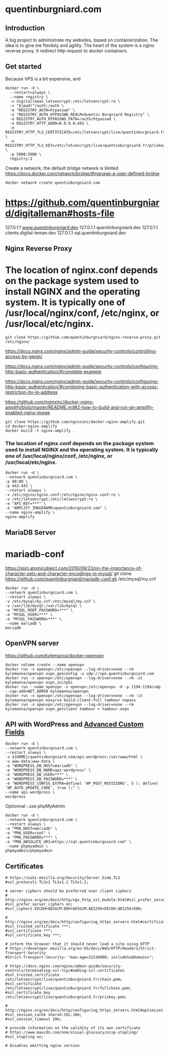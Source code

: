 # quentinburgniard.com

## Introduction
A big project to administrate my websites, based on containerization. The idea is to give me flexibily and agility. The heart of the system is a nginx reverse proxy. It redirect http request to docker containers.

## Get started
Because VPS is a bit expensive, and 

```
docker run -d \
  --restart=always \
  --name registry \
  -v digitalleman_letsencrypt:/etc/letsencrypt:ro \
  -v "$(pwd)"/auth:/auth \
  -e "REGISTRY_AUTH=htpasswd" \
  -e "REGISTRY_AUTH_HTPASSWD_REALM=Quentin Burgniard Registry" \
  -e REGISTRY_AUTH_HTPASSWD_PATH=/auth/htpasswd \
  -e REGISTRY_HTTP_ADDR=0.0.0.0:443 \
  -e REGISTRY_HTTP_TLS_CERTIFICATE=/etc/letsencrypt/live/quentinburgniard.fr/fullchain.pem \
  -e REGISTRY_HTTP_TLS_KEY=/etc/letsencrypt/live/quentinburgniard.fr/privkey.pem \
  -p 5000:5000 \
  registry:2
```
Create a network, the default bridge network is limited https://docs.docker.com/network/bridge/#manage-a-user-defined-bridge

```
docker network create quentinburgniard.com
```

# https://github.com/quentinburgniard/digitalleman#hosts-file
127.0.1.1 www.quentinburgniard.dev
127.0.1.1 quentinburgniard.dev
127.0.1.1 clients.digital-leman.dev
127.0.1.1 sql.quentinburgniard.dev

## Nginx Reverse Proxy

# The location of nginx.conf depends on the package system used to install NGINX and the operating system. It is typically one of /usr/local/nginx/conf, /etc/nginx, or /usr/local/etc/nginx.

```
git clone https://github.com/quentinburgniard/nginx-reverse-proxy.git /etc/nginx/
```

https://docs.nginx.com/nginx/admin-guide/security-controls/controlling-access-by-geoip/

https://docs.nginx.com/nginx/admin-guide/security-controls/configuring-http-basic-authentication/#complete-example

https://docs.nginx.com/nginx/admin-guide/security-controls/configuring-http-basic-authentication/#combining-basic-authentication-with-access-restriction-by-ip-address

https://github.com/nginxinc/docker-nginx-amplify/blob/master/README.md#2-how-to-build-and-run-an-amplify-enabled-nginx-image

```
git clone https://github.com/nginxinc/docker-nginx-amplify.git
cd docker-nginx-amplify
docker build -t nginx-amplify .
```

### The location of nginx.conf depends on the package system used to install NGINX and the operating system. It is typically one of /usr/local/nginx/conf, /etc/nginx, or /usr/local/etc/nginx.

```
docker run -d \
--network quentinburgniard.com \
-p 80:80 \
-p 443:443 \
--restart always \
-v /etc/nginx/nginx.conf:/etc/nginx/nginx.conf:ro \
-v /etc/letsencrypt:/etc/letsencrypt:ro \
-e "API_KEY=***" \
-e "AMPLIFY_IMAGENAME=quentinburgniard.com" \
--name nginx-amplify \
nginx-amplify
```

## MariaDB Server

# mariadb-conf
https://spin.atomicobject.com/2010/08/23/on-the-importance-of-character-sets-and-character-encodings-in-mysql/
git clone https://github.com/quentinburgniard/mariadb-conf.git /etc/mysql/my.cnf

```
docker run -d \
--network quentinburgniard.com \
--restart always \
-v /etc/mysql/my.cnf:/etc/mysql/my.cnf \
-v /var/lib/mysql:/var/lib/mysql \
-e "MYSQL_ROOT_PASSWORD=***" \
-e "MYSQL_USER=***" \
-e "MYSQL_PASSWORD=***" \
--name mariadb \
mariadb
```

## OpenVPN server
https://github.com/kylemanna/docker-openvpn

```
docker volume create --name openvpn
docker run -v openvpn:/etc/openvpn --log-driver=none --rm kylemanna/openvpn ovpn_genconfig -u udp://vpn.quentinburgniard.com
docker run -v openvpn:/etc/openvpn --log-driver=none --rm -it kylemanna/openvpn ovpn_initpki
docker run --name openvpn -v openvpn:/etc/openvpn -d -p 1194:1194/udp --cap-add=NET_ADMIN kylemanna/openvpn
docker run -v openvpn:/etc/openvpn --log-driver=none --rm -it kylemanna/openvpn easyrsa build-client-full tambour nopass
docker run -v openvpn:/etc/openvpn --log-driver=none --rm kylemanna/openvpn ovpn_getclient tambour > tambour.ovpn
```

## API with WordPress and [Advanced Custom Fields](https://www.advancedcustomfields.com/)
```
docker run -d \
--network quentinburgniard.com \
--restart always \
-v ${HOME}/quentinburgniard.com/api-wordpress:/var/www/html \
-u www-data:www-data \
-e "WORDPRESS_DB_HOST=mariadb" \
-e "WORDPRESS_DB_NAME=api-wordpress" \
-e "WORDPRESS_DB_USER=***" \
-e "WORDPRESS_DB_PASSWORD=***" \
-e "WORDPRESS_CONFIG_EXTRA=define( 'WP_POST_REVISIONS', 5 ); define( 'WP_AUTO_UPDATE_CORE', true );" \
--name api-wordpress \
wordpress
```


Optionnal : use phpMyAdmin
```
docker run -d \
--network quentinburgniard.com \
--restart always \
-e "PMA_HOST=mariadb" \
-e "PMA_USER=root" \
-e "PMA_PASSWORD=***" \
-e "PMA_ABSOLUTE_URI=https://sql.quentinburgniard.com" \
--name phpmyadmin \
phpmyadmin/phpmyadmin
```


## Certificates






    # https://wiki.mozilla.org/Security/Server_Side_TLS
    #ssl_protocols TLSv1 TLSv1.1 TLSv1.2;

    # server ciphers should be preferred over client ciphers
    # http://nginx.org/en/docs/http/ngx_http_ssl_module.html#ssl_prefer_server_ciphers
    #ssl_prefer_server_ciphers on;
    #ssl_ciphers EECDH+AESGCM:EDH+AESGCM:AES256+EECDH:AES256+EDH;

    # http://nginx.org/en/docs/http/configuring_https_servers.html#certificate_with_several_names
    #ssl_trusted_certificate ***;
    #ssl_certificate ***;
    #ssl_certificate_key ***;

    # inform the browser that it should never load a site using HTTP
    # https://developer.mozilla.org/en-US/docs/Web/HTTP/Headers/Strict-Transport-Security
    #Strict-Transport-Security: "max-age=31536000; includeSubDomains";

    # https://docs.nginx.com/nginx/admin-guide/security-controls/terminating-ssl-tcp/#adding-ssl-certificates
    #ssl_trusted_certificate /etc/letsencrypt/live/quentinburgniard.fr/chain.pem;
    #ssl_certificate /etc/letsencrypt/live/quentinburgniard.fr/fullchain.pem;
    #ssl_certificate_key /etc/letsencrypt/live/quentinburgniard.fr/privkey.pem;

    # http://nginx.org/en/docs/http/configuring_https_servers.html#optimization
    #ssl_session_cache shared:SSL:10m;
    #ssl_session_timeout 10m;

    # ​​provide information on the validity of its own certificate
    # https://www.maxcdn.com/one/visual-glossary/ocsp-stapling/
    #ssl_stapling on;

    # disables emitting nginx version
